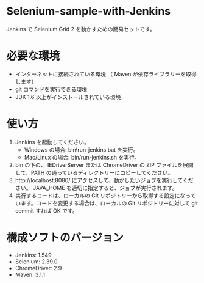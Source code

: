Selenium-sample-with-Jenkins
============================

Jenkins で Selenium Grid 2 を動かすための簡易セットです。

必要な環境
========

* インターネットに接続されている環境 （ Maven が依存ライブラリーを取得します）
* git コマンドを実行できる環境
* JDK 1.6 以上がインストールされている環境

使い方
=====

1. Jenkins を起動してください。
    * Windows の場合: bin\run-jenkins.bat を実行。
    * Mac/Linux の場合: bin/run-jenkins.sh を実行。
2. bin の下の、 IEDriverServer または ChromeDriver の ZIP ファイルを展開して、PATH の通っているディレクトリーにコピーしてください。
3. http://localhost:8080/ にアクセスして、動かしたいジョブを実行してください。 JAVA_HOME を適切に指定すると、ジョブが実行されます。
4. 実行するコードは、ローカルの Git リポジトリーから取得する設定になっています。コードを変更する場合は、ローカルの Git リポジトリーに対して git commit すれば OK です。

構成ソフトのバージョン
==================

* Jenkins: 1.549
* Selenium: 2.39.0
* ChromeDriver: 2.9
* Maven: 3.1.1
